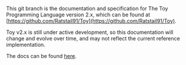This git branch is the documentation and specification for The Toy Programming Language version 2.x, which can be found at [https://github.com/Ratstail91/Toy](https://github.com/Ratstail91/Toy).

Toy v2.x is still under active development, so this documentation will change and evolve over time, and may not reflect the current reference implementation.

The docs can be found [here](docs/index.md).

